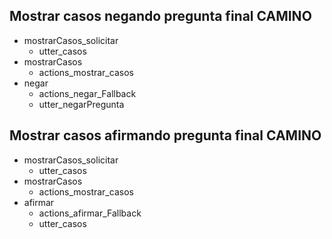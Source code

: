 ## Mostrar casos negando pregunta final CAMINO
* mostrarCasos_solicitar
  - utter_casos
* mostrarCasos
  - actions_mostrar_casos
* negar
  - actions_negar_Fallback
  - utter_negarPregunta

## Mostrar casos afirmando pregunta final CAMINO
* mostrarCasos_solicitar
  - utter_casos
* mostrarCasos
  - actions_mostrar_casos
* afirmar
  - actions_afirmar_Fallback
  - utter_casos
